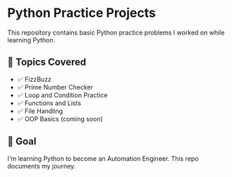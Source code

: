 # Python Practice Projects

This repository contains basic Python practice problems I worked on while learning Python.

## 🧠 Topics Covered

- ✅ FizzBuzz
- ✅ Prime Number Checker
- ✅ Loop and Condition Practice
- ✅ Functions and Lists
- ✅ File Handling
- ✅ OOP Basics (coming soon)

## 🚀 Goal

I'm learning Python to become an Automation Engineer. This repo documents my journey.
